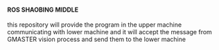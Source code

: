 #### ROS SHAOBING MIDDLE
this repository will provide the program in the upper machine communicating with lower machine
and it will accept the message from GMASTER vision process and send them to the lower machine

